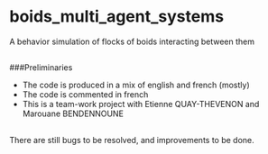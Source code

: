 # boids_multi_agent_systems
A behavior simulation of flocks of boids interacting between them

##
###Preliminaries
- The code is produced in a mix of english and french (mostly)
- The code is commented in french
- This is a team-work project with Etienne QUAY-THEVENON and Marouane BENDENNOUNE

##
There are still bugs to be resolved, and improvements to be done.
